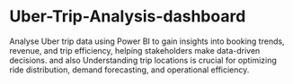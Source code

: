 # Uber-Trip-Analysis-dashboard
Analyse Uber trip data using Power BI to gain insights into booking trends, revenue, and trip efficiency, helping stakeholders make data-driven decisions. and also Understanding trip locations is crucial for optimizing ride distribution, demand forecasting, and operational efficiency.

